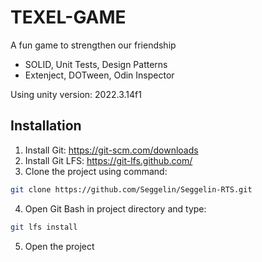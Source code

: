 # TEXEL-GAME

A fun game to strengthen our friendship

+ SOLID, Unit Tests, Design Patterns
+ Extenject, DOTween, Odin Inspector

Using unity version: 2022.3.14f1

## Installation

1. Install Git: https://git-scm.com/downloads
2. Install Git LFS: https://git-lfs.github.com/
3. Clone the project using command:
```bash
git clone https://github.com/Seggelin/Seggelin-RTS.git
```
4. Open Git Bash in project directory and type:
```bash
git lfs install
```
5. Open the project
